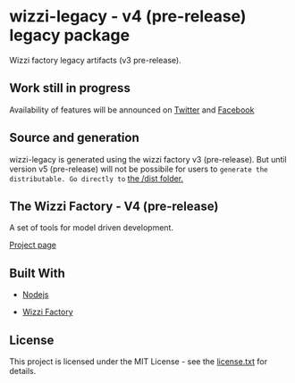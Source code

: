 # wizzi-legacy - v4 (pre-release) legacy package

Wizzi factory legacy artifacts (v3 pre-release).

## Work still in progress

Availability of features will be announced
on [Twitter](https://twitter.com/wizziteam) and [Facebook](https://www.facebook.com/wizzifactory)

## Source and generation
wizzi-legacy is generated using the wizzi factory v3 (pre-release).
But until version v5 (pre-release) will not be possibile for users to
`generate the distributable. Go directly to`
[the /dist folder.](https://github.com/wizzifactory/wizzi-legacy/tree/master/dist)

## The Wizzi Factory - V4 (pre-release)

A set of tools for model driven development.


[Project page](https://wizzifactory.github.io/)
## Built With
* [Nodejs](https://nodejs.org)

* [Wizzi Factory](https://github.com/wizzifactory)


## License
This project is licensed under the MIT License - see the
[license.txt](license.txt)
for details.
